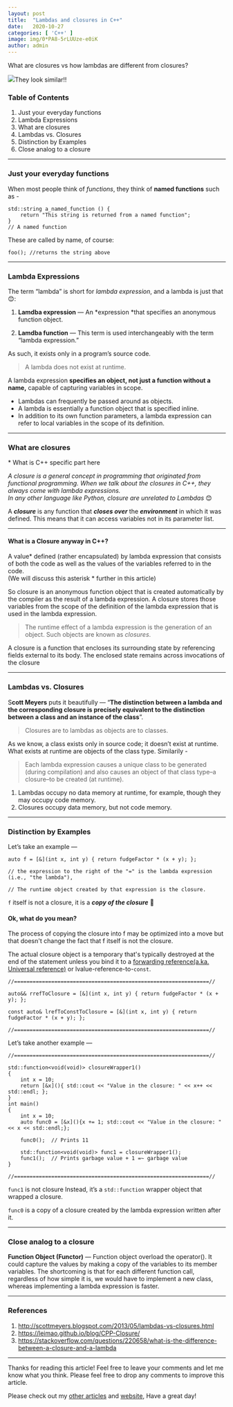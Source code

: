 ```yaml
---
layout:	post
title:	"Lambdas and closures in C++"
date:	2020-10-27
categories: [ 'C++' ]
image: img/0*PA8-5rLUUze-e0iK
author: admin
---
```


  What are closures vs how lambdas are different from closures?

![](/img/0*PA8-5rLUUze-e0iK)They look similar!!
### Table of Contents
1. Just your everyday functions
2. Lambda Expressions
3. What are closures
4. Lambdas vs. Closures
5. Distinction by Examples
6. Close analog to a closure
***
### Just your everyday functions

When most people think of *functions*, they think of **named functions** such as -

```
std::string a_named_function () { 
    return "This string is returned from a named function"; 
}
// A named function
```

These are called by name, of course:

```
foo(); //returns the string above
```
***
### Lambda Expressions

The term “lambda” is short for *lambda expression*, and a lambda is just that 😊:

1. **Lamdba expression** — An *expression *that specifies an anonymous function object.

2. **Lamdba function** — This term is used interchangeably with the term “lambda expression.”

As such, it exists only in a program’s source code.


> A lambda does not exist at runtime.

A lambda expression **specifies an object, not just a function without a name,** capable of capturing variables in scope.

* Lambdas can frequently be passed around as objects.
* A lambda is essentially a function object that is specified inline.
* In addition to its own function parameters, a lambda expression can refer to local variables in the scope of its definition.

***
### What are closures

\* What is C++ specific part here

*A closure is a general concept in programming that originated from functional programming. When we talk about the closures in C++, they always come with lambda expressions.   
In any other language like Python, closure are unrelated to Lambdas* 😊

A ***closure*** is any function that ***closes over*** the ***environment*** in which it was defined. This means that it can access variables not in its parameter list.
***
#### What is a Closure anyway in C++?

A value* defined (rather encapsulated) by lambda expression that consists of both the code as well as the values of the variables referred to in the code.  
(We will discuss this asterisk * further in this article)

So closure is an anonymous function object that is created automatically by the compiler as the result of a lambda expression. A closure stores those variables from the scope of the definition of the lambda expression that is used in the lambda expression.


> The runtime effect of a lambda expression is the generation of an object. Such objects are known as *closures*.

A closure is a function that encloses its surrounding state by referencing fields external to its body. The enclosed state remains across invocations of the closure
***
### Lambdas vs. Closures

S**cott Meyers** puts it beautifully — “**The distinction between a lambda and the corresponding closure is precisely equivalent to the distinction between a class and an instance of the class**”.


> Closures are to lambdas as objects are to classes.

As we know, a class exists only in source code; it doesn’t exist at runtime. What exists at runtime are objects of the class type. Similarily -


> Each lambda expression causes a unique class to be generated (during compilation) and also causes an object of that class type–a closure–to be created (at runtime).

1. Lambdas occupy no data memory at runtime, for example, though they may occupy code memory.
2. Closures occupy data memory, but not code memory.
***
### Distinction by Examples

Let’s take an example —

```
auto f = [&](int x, int y) { return fudgeFactor * (x + y); };

// the expression to the right of the "=" is the lambda expression (i.e., "the lambda"), 

// The runtime object created by that expression is the closure.
```

`f` itself is not a closure, it is a ***copy of the closure*** 🥴

#### **Ok, what do you mean?**

The process of copying the closure into f may be optimized into a move but that doesn't change the fact that f itself is not the closure.

The actual closure object is a temporary that's typically destroyed at the end of the statement unless you bind it to a [forwarding reference(a.ka. Universal reference)](https://medium.com/pranayaggarwal25/universal-reference-perfect-forwarding-5664514cacf9) or lvalue-reference-to-`const`.

```
//===============================================================//

auto&& rrefToClosure = [&](int x, int y) { return fudgeFactor * (x + y); };

const auto& lrefToConstToClosure = [&](int x, int y) { return fudgeFactor * (x + y); };

//===============================================================//
```
Let’s take another example —

```
//===============================================================//

std::function<void(void)> closureWrapper1()
{
    int x = 10;
    return [&x](){ std::cout << "Value in the closure: " << x++ << std::endl; };
}
int main()
{
    int x = 10;
    auto func0 = [&x](){x += 1; std::cout << "Value in the closure: " << x << std::endl;};
    
    func0();  // Prints 11
    
    std::function<void(void)> func1 = closureWrapper1();  
    func1();  // Prints garbage value + 1 =~ garbage value
}

//===============================================================//
```
`func1` is not closure Instead, it’s a `std::function` wrapper object that wrapped a closure.

`func0` is a copy of a closure created by the lambda expression written after it.

***
### Close analog to a closure

**Function Object (Functor)** — Function object overload the operator(). It could capture the values by making a copy of the variables to its member variables. The shortcoming is that for each different function call, regardless of how simple it is, we would have to implement a new class, whereas implementing a lambda expression is faster.
***
### References

1. <http://scottmeyers.blogspot.com/2013/05/lambdas-vs-closures.html>
2. <https://leimao.github.io/blog/CPP-Closure/>
3. <https://stackoverflow.com/questions/220658/what-is-the-difference-between-a-closure-and-a-lambda>

***
Thanks for reading this article! Feel free to leave your comments and let me know what you think. Please feel free to drop any comments to improve this article. 
 
Please check out my [other articles](https://medium.com/pranayaggarwal25) and [website](http://pranayaggarwal.github.io/), Have a great day!

  